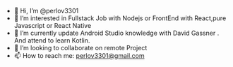 - 👋 Hi, I’m @perlov3301
- 👀 I’m interested in Fullstack Job with Nodejs or FrontEnd with React,pure Javascript or React Native
- 🌱 I’m currently update Android Studio knowledge  with David Gassner . And attend to learn Kotlin.
- 💞️ I’m looking to collaborate on remote Project
- 📫 How to reach me:  perlov3301@gmail.com 

<!---
perlov3301/perlov3301 is a ✨ special ✨ repository because its `README.md` (this file) appears on your GitHub profile.
You can click the Preview link to take a look at your changes.
--->
